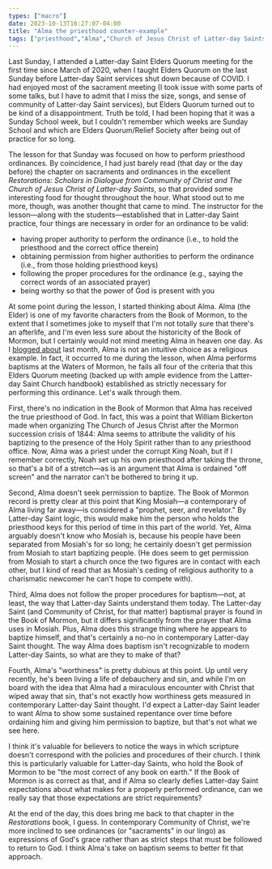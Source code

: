```yaml
---
types: ["macro"]
date: 2023-10-13T16:27:07-04:00
title: "Alma the priesthood counter-example"
tags: ["priesthood","Alma","Church of Jesus Christ of Latter-day Saints","Mormonism","sacraments","Restorations","Book of Mormon","afterlife","William Bickerton","grace"]
---
```

Last Sunday, I attended a Latter-day Saint Elders Quorum meeting for the first time since March of 2020, when I taught Elders Quorum on the last Sunday before Latter-day Saint services shut down because of COVID. I had enjoyed most of the sacrament meeting (I took issue with some parts of some talks, but I have to admit that I miss the size, songs, and sense of community of Latter-day Saint services), but Elders Quorum turned out to be kind of a disappointment. Truth be told, I had been hoping that it was a Sunday School week, but I couldn't remember which weeks are Sunday School and which are Elders Quorum/Relief Society after being out of practice for so long. 

The lesson for that Sunday was focused on how to perform priesthood ordinances. By coincidence, I had just barely read (that day or the day before) the chapter on sacraments and ordinances in the excellent *Restorations: Scholars in Dialogue from Community of Christ and The Church of Jesus Christ of Latter-day Saints*, so that provided some interesting food for thought throughout the hour. What stood out to me more, though, was another thought that came to mind. The instructor for the lesson—along with the students—established that in Latter-day Saint practice, four things are necessary in order for an ordinance to be valid:

* having proper authority to perform the ordinance (i.e., to hold the priesthood and the correct office therein)
* obtaining permission from higher authorities to perform the ordinance (i.e., from those holding priesthood keys)
* following the proper procedures for the ordinance (e.g., saying the correct words of an associated prayer)
* being worthy so that the power of God is present with you

At some point during the lesson, I started thinking about Alma. Alma (the Elder) is one of my favorite characters from the Book of Mormon, to the extent that I sometimes joke to myself that I'm not totally sure that there's an afterlife, and I'm even less sure about the historicity of the Book of Mormon, but I certainly would not mind meeting Alma in heaven one day. As I [blogged about](https://spencergreenhalgh.com/communities/the-christian-symbolism-of-the-name-mormon/) last month, Alma is not an intuitive choice as a religious example. In fact, it occurred to me during the lesson, when Alma performs baptisms at the Waters of Mormon, he fails all four of the criteria that this Elders Quorum meeting (backed up with ample evidence from the Latter-day Saint Church handbook) established as strictly necessary for performing this ordinance. Let's walk through them.

First, there's no indication in the Book of Mormon that Alma has received the true priesthood of God. In fact, this was a point that William Bickerton made when organizing The Church of Jesus Christ after the Mormon succession crisis of 1844: Alma seems to attribute the validity of his baptizing to the presence of the Holy Spirit rather than to any priesthood office. Now, Alma was a priest under the corrupt King Noah, but if I remember correctly, Noah set up his own priesthood after taking the throne, so that's a bit of a stretch—as is an argument that Alma is ordained "off screen" and the narrator can't be bothered to bring it up. 

Second, Alma doesn't seek permission to baptize. The Book of Mormon record is pretty clear at this point that King Mosiah—a contemporary of Alma living far away—is considered a "prophet, seer, and revelator." By Latter-day Saint logic, this would make him the person who holds the priesthood keys for this period of time in this part of the world. Yet, Alma arguably doesn't know who Mosiah is, because his people have been separated from Mosiah's for so long; he certainly doesn't get permission from Mosiah to start baptizing people. (He does seem to get permission from Mosiah to start a church once the two figures are in contact with each other, but I kind of read that as Mosiah's ceding of religious authority to a charismatic newcomer he can't hope to compete with). 

Third, Alma does not follow the proper procedures for baptism—not, at least, the way that Latter-day Saints understand them today. The Latter-day Saint (and Community of Christ, for that matter) baptismal prayer is found in the Book of Mormon, but it differs significantly from the prayer that Alma uses in Mosiah. Plus, Alma does this strange thing where he appears to baptize himself, and that's certainly a no-no in contemporary Latter-day Saint thought. The way Alma does baptism isn't recognizable to modern Latter-day Saints, so what are they to make of that? 

Fourth, Alma's "worthiness" is pretty dubious at this point. Up until very recently, he's been living a life of debauchery and sin, and while I'm on board with the idea that Alma had a miraculous encounter with Christ that wiped away that sin, that's not exactly how worthiness gets measured in contemporary Latter-day Saint thought. I'd expect a Latter-day Saint leader to want Alma to show some sustained repentance over time before ordaining him and giving him permission to baptize, but that's not what we see here.

I think it's valuable for believers to notice the ways in which scripture doesn't correspond with the policies and procedures of their church. I think this is particularly valuable for Latter-day Saints, who hold the Book of Mormon to be "the most correct of any book on earth." If the Book of Mormon is as correct as that, and if Alma so clearly defies Latter-day Saint expectations about what makes for a properly performed ordinance, can we really say that those expectations are strict requirements?

At the end of the day, this does bring me back to that chapter in the *Restorations* book, I guess. In contemporary Community of Christ, we're more inclined to see ordinances (or "sacraments" in our lingo) as expressions of God's grace rather than as strict steps that must be followed to return to God. I think Alma's take on baptism seems to better fit that approach.
